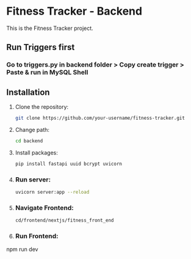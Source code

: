 # Fitness Tracker - Backend

This is  the Fitness Tracker project.

## Run Triggers first

### Go to triggers.py in backend folder > Copy create trigger > Paste & run in MySQL Shell


## Installation

1. Clone the repository:
   ```bash
   git clone https://github.com/your-username/fitness-tracker.git

2. Change path:
   ```bash
   cd backend

3. Install packages:
   ```bash
   pip install fastapi uuid bcrypt uvicorn

4. ### Run server:
   ```bash
   uvicorn server:app --reload

5. ### Navigate Frontend:
   ```bash
   cd/frontend/nextjs/fitness_front_end
   
6. ### Run Frontend:
npm run dev



   
